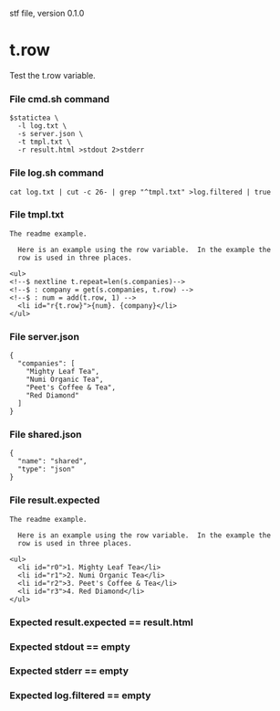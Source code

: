 stf file, version 0.1.0

# t.row

Test the t.row variable.

### File cmd.sh command

~~~
$statictea \
  -l log.txt \
  -s server.json \
  -t tmpl.txt \
  -r result.html >stdout 2>stderr
~~~

### File log.sh command

~~~
cat log.txt | cut -c 26- | grep "^tmpl.txt" >log.filtered | true
~~~

### File tmpl.txt

~~~
The readme example.

  Here is an example using the row variable.  In the example the
  row is used in three places.

<ul>
<!--$ nextline t.repeat=len(s.companies)-->
<!--$ : company = get(s.companies, t.row) -->
<!--$ : num = add(t.row, 1) -->
  <li id="r{t.row}">{num}. {company}</li>
</ul>
~~~

### File server.json

~~~
{
  "companies": [
    "Mighty Leaf Tea",
    "Numi Organic Tea",
    "Peet's Coffee & Tea",
    "Red Diamond"
  ]
}
~~~

### File shared.json

~~~
{
  "name": "shared",
  "type": "json"
}
~~~

### File result.expected

~~~
The readme example.

  Here is an example using the row variable.  In the example the
  row is used in three places.

<ul>
  <li id="r0">1. Mighty Leaf Tea</li>
  <li id="r1">2. Numi Organic Tea</li>
  <li id="r2">3. Peet's Coffee & Tea</li>
  <li id="r3">4. Red Diamond</li>
</ul>
~~~

### Expected result.expected == result.html
### Expected stdout == empty
### Expected stderr == empty
### Expected log.filtered == empty

